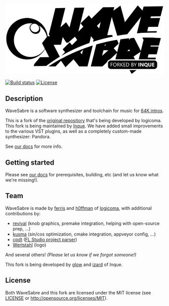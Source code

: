 ![WaveSabre](Media/logo-black.png)

[![Build status](https://ci.appveyor.com/api/projects/status/5jej0y6v2e2a6j5m?svg=true)](https://ci.appveyor.com/project/thijskruithof/wavesabre) [![License](https://img.shields.io/badge/license-MIT-blue.svg)](https://github.com/thijskruithof/WaveSabre#license)

## Description

WaveSabre is a software synthesizer and toolchain for music for [64K intros](https://en.wikipedia.org/wiki/64K_intro).

This is a fork of the [original repository](https://github.com/logicomacorp/WaveSabre) that's being developed by logicoma. This fork is being maintained by [Inque](http://glow.inque.org/). We have added small improvements to the various VST plugins, as well as a completely custom-made synthesizer: Pandora.

See [our docs](https://github.com/logicomacorp/WaveSabre/tree/master/Docs) for more info.

## Getting started

Please see [our docs](https://github.com/logicomacorp/WaveSabre/blob/master/Docs/Home.md#building) for prerequisites, building, etc (and let us know what we're missing!).

## Team

WaveSabre is made by [ferris](https://github.com/yupferris) and [h0ffman](https://github.com/djh0ffman) of [logicoma](https://github.com/logicomacorp), with additional contributions by:

- [revival](https://github.com/revivalizer) (knob graphics, premake integration, helping with open-source prep, ...)
- [kusma](https://www.kusma.xyz/) (sin/cos optimization, cmake integration, appveyor config, ...)
- [cpdt](https://github.com/cpdt) ([FL Studio project parser](https://github.com/monadgroup/FLParser))
- [Wertstahl](http://wertstahl.de) (logo)

And several others! _(Please let us know if we forgot someone!)_

This fork is being developed by [glow](http://glow.inque.org) and [izard](http://izard.inque.org) of Inque.

## License

Both WaveSabre and this fork are licensed under the MIT license (see [LICENSE](LICENSE) or http://opensource.org/licenses/MIT).
